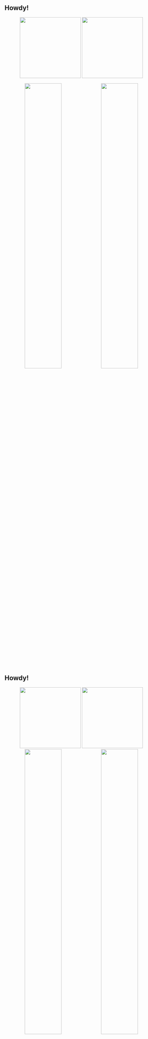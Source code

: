 ## Howdy!

<!--
**Chigiriq/Chigiriq** is a ✨ _special_ ✨ repository because its `README.md` (this file) appears on your GitHub profile.

Here are some ideas to get you started:

- 🔭 I’m currently working on ...
- 🌱 I’m currently learning ...
- 👯 I’m looking to collaborate on ...
- 🤔 I’m looking for help with ...
- 💬 Ask me about ...
- 📫 How to reach me: ...
- 😄 Pronouns: ...
- ⚡ Fun fact: ...
-->


<p align="center">
  <img src="https://github-readme-stats.vercel.app/api?username=Chigiriq&theme=shades-of-purple" height="200">
  <img src="https://github-readme-stats.vercel.app/api/top-langs/?username=Chigiriq&layout=compact&theme=shades-of-purple" height="200">
</p>

<p align="center">
  <img src="http://github-profile-summary-cards.vercel.app/api/cards/most-commit-language?username=Chigiriq&theme=shades_of_purple" width="49%">
  <img src="http://github-profile-summary-cards.vercel.app/api/cards/productive-time?username=Chigiriq&theme=shades_of_purple&utcOffset=8" width="49%">
</p>

## Howdy!

<!-- All cards in one paragraph to minimize spacing -->
<p align="center">
  <img src="https://github-readme-stats.vercel.app/api?username=Chigiriq&theme=shades-of-purple" height="200">
  <img src="https://github-readme-stats.vercel.app/api/top-langs/?username=Chigiriq&layout=compact&theme=shades-of-purple" height="200">
  <br />
  <img src="http://github-profile-summary-cards.vercel.app/api/cards/most-commit-language?username=Chigiriq&theme=shades_of_purple" width="49%">
  <img src="http://github-profile-summary-cards.vercel.app/api/cards/productive-time?username=Chigiriq&theme=shades_of_purple&utcOffset=8" width="49%">
</p>

